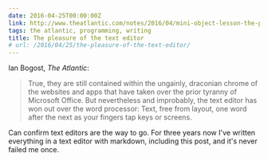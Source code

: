 ```yaml
---
date: 2016-04-25T00:00:00Z
link: http://www.theatlantic.com/notes/2016/04/mini-object-lesson-the-pleasure-of-the-text-editor/479622/
tags: the atlantic, programming, writing
title: The pleasure of the text editor
# url: /2016/04/25/the-pleasure-of-the-text-editor/
---
```


Ian Bogost, *The Atlantic*:

> True, they are still contained within the ungainly, draconian chrome of the websites and apps that have taken over the prior tyranny of Microsoft Office. But nevertheless and improbably, the text editor has won out over the word processor: Text, free from layout, one word after the next as your fingers tap keys or screens.

Can confirm text editors are the way to go. For three years now I've written everything in a text editor with markdown, including this post, and it's never failed me once.